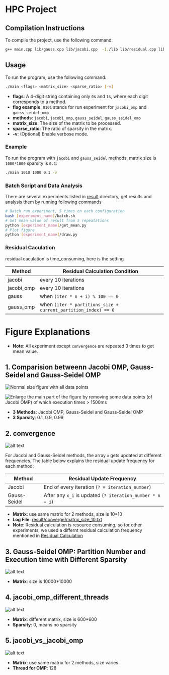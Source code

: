 # HPC Project

## Compilation Instructions

To compile the project, use the following command:

```sh
g++ main.cpp lib/gauss.cpp lib/jacobi.cpp  -I./lib lib/residual.cpp lib/gen_random.cpp lib/coloring.cpp lib/print_time.cpp -o main.out -fopenmp 
```

## Usage
To run the program, use the following command:

```sh
./main <flags> <matrix_size> <sparse_ratio> [-v]
```

- **flags**: A 4-digit string containing only `0`s and `1`s, where each digit corresponds to a method.
- **flag example**: `0101` stands for run experiment for `jacobi_omp` and `gauss_seidel_omp`
- **methods**: `jacobi`, `jacobi_omp`, `gauss_seidel`, `gauss_seidel_omp`
- **matrix_size**: The size of the matrix to be processed.
- **sparse_ratio**: The ratio of sparsity in the matrix.
- **-v**: (Optional) Enable verbose mode.

### Example

To run the program with `jacobi` and `gauss_seidel` methods, matrix size is `1000*1000` sparsity is `0.1`:

```sh
./main 1010 1000 0.1 -v
```

### Batch Script and Data Analysis

There are several experiments listed in [result](result) directory, get results and analysis them by running following commands


```sh
# Batch run experiment, 5 times on each configuration
bash [experiment_name]/batch.sh 
# Get mean value of result from 5 repeatations
python [experiment_name]/get_mean.py
# Plot figure
python [experiment_name]/draw.py 
```


### Residual Caculation
residual caculation is time_consuming, here is the setting 

| Method      | Residual Calculation Condition                                   |
|-------------|------------------------------------------------------------------|
| jacobi      | every 10 iterations                           |
| jacobi_omp  | every 10 iterations                           |
| gauss       | when `(iter * n + i) % 100 == 0`                |
| gauss_omp   | when `(iter * partitions_size + current_partition_index) == 0` |

# Figure Explanations

- **Note**: All experiment except `convergence` are repeated 3 times to get mean value.
## 1. Comparision betweenn Jacobi OMP, Gauss-Seidel and Gauss-Seidel OMP
![Normal size figure with all data points](result/compare_jacobiomp_gauss_gaussomp/result.png)


![Enlarge the main part of the figure by removing some data points (of Jacobi OMP) of which execution times > 1500ms](result/compare_jacobiomp_gauss_gaussomp/result_enlarge.png)
- **3 Methods**: Jacobi OMP, Gauss-Seidel and Gauss-Seidel OMP
- **3 Sparsity**: 0.1, 0.9, 0.99
## 2. convergence
![alt text](result/converge/result.png)

For Jacobi and Gauss-Seidel methods, the array `x` gets updated at different frequencies. The table below explains the residual update frequency for each method:

| Method        | Residual Update Frequency                              |
|---------------|-----------------------------------------------|
| Jacobi        | End of every iteration (`? = iteration_number`)          |
| Gauss-Seidel  | After any `x_i` is updated (`? iteration_number * n + i`) |

- **Matrix**: use same matrix for 2 methods, size is 10*10 
- **Log File**: [result/converge/matrix_size_10.txt](result/converge/matrix_size_10.txt)
- **Note**: Residual calculation is resource consuming, so for other experiments, we used a differnt residual calculation frequency mentioned in [Residual Calculation](#Residual-Caculation)


## 3. Gauss-Seidel OMP: Partition Number and Execution time with Different Sparsity  
![alt text](result/gaussomp_partition_numbers_sparsity/result.png)

- **Matrix**: size is 10000*10000

## 4. jacobi_omp_different_threads
![alt text](result/jacobi_omp_different_threads/result.png)

- **Matrix**: different matrix, size is 600*600
- **Sparsity**: 0, means no sparsity


## 5. jacobi_vs_jacobi_omp
![alt text](result/jacobi_vs_jacobi_omp_different_size_of_matrix/result.png)
- **Matrix**: use same matrix for 2 methods, size varies
- **Thread for OMP**: 128
